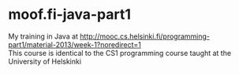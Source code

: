 # moof.fi-java-part1
My training in Java at http://mooc.cs.helsinki.fi/programming-part1/material-2013/week-1?noredirect=1 \
This course is identical to the CS1 programming course taught at the University of Helskinki
